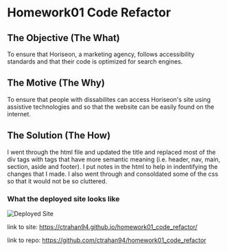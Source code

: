 # Homework01 Code Refactor

## The Objective (The What)

To ensure that Horiseon, a marketing agency, follows accessibility standards and that their code is optimized for search engines.

## The Motive (The Why)
To ensure that people with dissabilites can access Horiseon's site using assistive technologies and so that the website can be easily found on the internet. 

## The Solution (The How)
I went through the html file and updated the title and replaced most of the div tags with tags that have more semantic meaning (i.e. header, nav, main, section, aside and footer). I put notes in the html to help in indentifying the changes that I made. I also went through and consoldated some of the css so that it would not be so cluttered.

### What the deployed site looks like
<img src="homework01_code_refactor.gif" alt="Deployed Site">

link to site: https://ctrahan94.github.io/homework01_code_refactor/

link to repo: https://github.com/ctrahan94/homework01_code_refactor

